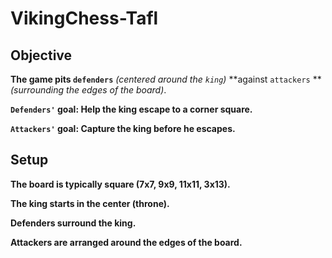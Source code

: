 # VikingChess-Tafl


## Objective 
**The game pits `defenders`** _(centered around the `king`)_ **against `attackers` **_(surrounding the edges of the board)_.

**`Defenders'` goal: Help the king escape to a corner square.**

**`Attackers'` goal: Capture the king before he escapes.**

## Setup

**The board is typically square (7x7, 9x9, 11x11, 3x13).**

**The king starts in the center (throne).**

**Defenders surround the king.**

**Attackers are arranged around the edges of the board.**

